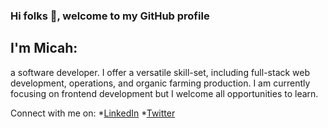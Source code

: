 ### Hi folks 👋, welcome to my GitHub profile
## I'm Micah:

a software developer. I offer a versatile skill-set, including full-stack web development, operations, and organic farming production. I am currently focusing on frontend development but I welcome all opportunities to learn.

Connect with me on:
    *[LinkedIn](https://www.linkedin.com/in/mbelm/)
    *[Twitter](https://twitter.com/MicahBElm)




<!--
**MicahBear/MicahBear** is a ✨ _special_ ✨ repository because its `README.md` (this file) appears on your GitHub profile.

Here are some ideas to get you started:

- 🔭 I’m currently working on ...
- 🌱 I’m currently learning ...
- 👯 I’m looking to collaborate on ...
- 🤔 I’m looking for help with ...
- 💬 Ask me about ...
- 📫 How to reach me: ...
- 😄 Pronouns: ...
- ⚡ Fun fact: ...



-->
